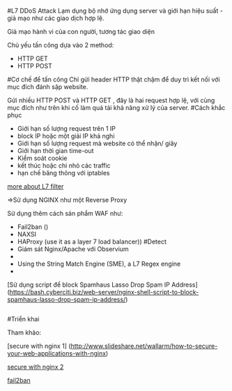 #L7 DDoS Attack
Lạm dụng bộ nhớ ứng dụng server và giới hạn hiệu suất - giả mạo như các giao dịch hợp lệ.

Giả mạo hành vi của con người, tương tác giao diện

Chủ yếu tấn công dựa vào 2 method:
* HTTP GET
* HTTP POST

#Cơ chế để tấn công
Chỉ gửi header HTTP thật chậm để duy trì kết nối với mục đích đánh sập website.

Gửi nhiều HTTP POST và HTTP GET , đây là hai request hợp lệ, với cùng mục đích như trên khi cố làm quá tải khả năng xử lý của server.
#Cách khắc phục
* Giới hạn số lượng request trên 1 IP
* block IP hoặc một giải IP khả nghi 
* Giới hạn số lượng request mà website có thể nhận/ giây
* Giới hạn thời gian time-out
* Kiểm soát cookie
* kết thúc hoặc chi nhỏ các traffic
* hạn chế băng thông với iptables

[more about L7 filter](http://l7-filter.sourceforge.net/HOWTO-kernel)

=>Sử dụng NGINX như một Reverse Proxy 

Sử dụng thêm cách sản phẩm WAF như: 
* Fail2ban ()
* NAXSI
* HAProxy (use it as a layer 7 load balancer))
#Detect 
* Giám sát Nginx/Apache với Observium 
* 
* Using the String Match Engine (SME), a L7 Regex engine
* 

[Sử dụng script để block Spamhaus Lasso Drop Spam IP Address] (https://bash.cyberciti.biz/web-server/nginx-shell-script-to-block-spamhaus-lasso-drop-spam-ip-address/)
```

```

#Triển khai

Tham khảo:

[secure with nginx 1] (http://www.slideshare.net/wallarm/how-to-secure-your-web-applications-with-nginx)

[secure with nginx 2](https://www.nginx.com/blog/mitigating-os-attacks-with-nginx-and-nginx-plus/)

[fail2ban](https://blog.bullten.com/mitigating-layer7-http-flood-with-nginxfail2ban/)


